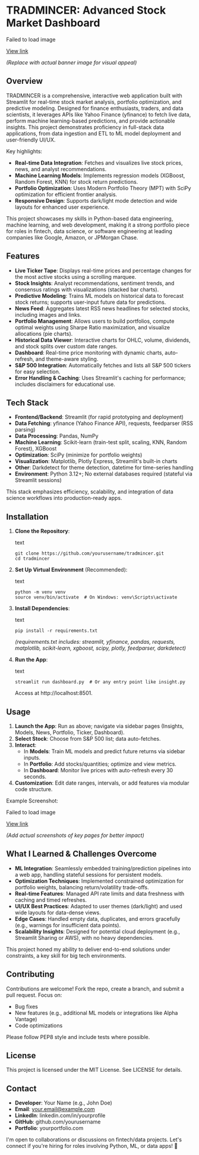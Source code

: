 TRADMINCER: Advanced Stock Market Dashboard
===========================================

Failed to load image

[View link](https://via.placeholder.com/1200x300?text=TRADMINCER+v1.02)

_(Replace with actual banner image for visual appeal)_

Overview
--------

TRADMINCER is a comprehensive, interactive web application built with Streamlit for real-time stock market analysis, portfolio optimization, and predictive modeling. Designed for finance enthusiasts, traders, and data scientists, it leverages APIs like Yahoo Finance (yfinance) to fetch live data, perform machine learning-based predictions, and provide actionable insights. This project demonstrates proficiency in full-stack data applications, from data ingestion and ETL to ML model deployment and user-friendly UI/UX.

Key highlights:

*   **Real-time Data Integration**: Fetches and visualizes live stock prices, news, and analyst recommendations.
*   **Machine Learning Models**: Implements regression models (XGBoost, Random Forest, KNN) for stock return predictions.
*   **Portfolio Optimization**: Uses Modern Portfolio Theory (MPT) with SciPy optimization for efficient frontier analysis.
*   **Responsive Design**: Supports dark/light mode detection and wide layouts for enhanced user experience.

This project showcases my skills in Python-based data engineering, machine learning, and web development, making it a strong portfolio piece for roles in fintech, data science, or software engineering at leading companies like Google, Amazon, or JPMorgan Chase.

Features
--------

*   **Live Ticker Tape**: Displays real-time prices and percentage changes for the most active stocks using a scrolling marquee.
*   **Stock Insights**: Analyst recommendations, sentiment trends, and consensus ratings with visualizations (stacked bar charts).
*   **Predictive Modeling**: Trains ML models on historical data to forecast stock returns; supports user-input future data for predictions.
*   **News Feed**: Aggregates latest RSS news headlines for selected stocks, including images and links.
*   **Portfolio Management**: Allows users to build portfolios, compute optimal weights using Sharpe Ratio maximization, and visualize allocations (pie charts).
*   **Historical Data Viewer**: Interactive charts for OHLC, volume, dividends, and stock splits over custom date ranges.
*   **Dashboard**: Real-time price monitoring with dynamic charts, auto-refresh, and theme-aware styling.
*   **S&P 500 Integration**: Automatically fetches and lists all S&P 500 tickers for easy selection.
*   **Error Handling & Caching**: Uses Streamlit's caching for performance; includes disclaimers for educational use.

Tech Stack
----------

*   **Frontend/Backend**: Streamlit (for rapid prototyping and deployment)
*   **Data Fetching**: yfinance (Yahoo Finance API), requests, feedparser (RSS parsing)
*   **Data Processing**: Pandas, NumPy
*   **Machine Learning**: Scikit-learn (train-test split, scaling, KNN, Random Forest), XGBoost
*   **Optimization**: SciPy (minimize for portfolio weights)
*   **Visualization**: Matplotlib, Plotly Express, Streamlit's built-in charts
*   **Other**: Darkdetect for theme detection, datetime for time-series handling
*   **Environment**: Python 3.12+; No external databases required (stateful via Streamlit sessions)

This stack emphasizes efficiency, scalability, and integration of data science workflows into production-ready apps.

Installation
------------

1.  **Clone the Repository**:
    
    text
    
        git clone https://github.com/yourusername/tradmincer.git
        cd tradmincer
    
2.  **Set Up Virtual Environment** (Recommended):
    
    text
    
        python -m venv venv
        source venv/bin/activate  # On Windows: venv\Scripts\activate
    
3.  **Install Dependencies**:
    
    text
    
        pip install -r requirements.txt
    
    _(requirements.txt includes: streamlit, yfinance, pandas, requests, matplotlib, scikit-learn, xgboost, scipy, plotly, feedparser, darkdetect)_
4.  **Run the App**:
    
    text
    
        streamlit run dashboard.py  # Or any entry point like insight.py
    
    Access at http://localhost:8501.

Usage
-----

1.  **Launch the App**: Run as above; navigate via sidebar pages (Insights, Models, News, Portfolio, Ticker, Dashboard).
2.  **Select Stock**: Choose from S&P 500 list; data auto-fetches.
3.  **Interact**:
    *   In **Models**: Train ML models and predict future returns via sidebar inputs.
    *   In **Portfolio**: Add stocks/quantities; optimize and view metrics.
    *   In **Dashboard**: Monitor live prices with auto-refresh every 30 seconds.
4.  **Customization**: Edit date ranges, intervals, or add features via modular code structure.

Example Screenshot:

Failed to load image

[View link](https://via.placeholder.com/800x400?text=Live+Dashboard+Screenshot)

_(Add actual screenshots of key pages for better impact)_

What I Learned & Challenges Overcome
------------------------------------

*   **ML Integration**: Seamlessly embedded training/prediction pipelines into a web app, handling stateful sessions for persistent models.
*   **Optimization Techniques**: Implemented constrained optimization for portfolio weights, balancing return/volatility trade-offs.
*   **Real-time Features**: Managed API rate limits and data freshness with caching and timed refreshes.
*   **UI/UX Best Practices**: Adapted to user themes (dark/light) and used wide layouts for data-dense views.
*   **Edge Cases**: Handled empty data, duplicates, and errors gracefully (e.g., warnings for insufficient data points).
*   **Scalability Insights**: Designed for potential cloud deployment (e.g., Streamlit Sharing or AWS), with no heavy dependencies.

This project honed my ability to deliver end-to-end solutions under constraints, a key skill for big tech environments.

Contributing
------------

Contributions are welcome! Fork the repo, create a branch, and submit a pull request. Focus on:

*   Bug fixes
*   New features (e.g., additional ML models or integrations like Alpha Vantage)
*   Code optimizations

Please follow PEP8 style and include tests where possible.

License
-------

This project is licensed under the MIT License. See LICENSE for details.

Contact
-------

*   **Developer**: Your Name (e.g., John Doe)
*   **Email**: [your.email@example.com](mailto:your.email@example.com)
*   **LinkedIn**: linkedin.com/in/yourprofile
*   **GitHub**: github.com/yourusername
*   **Portfolio**: yourportfolio.com

I'm open to collaborations or discussions on fintech/data projects. Let's connect if you're hiring for roles involving Python, ML, or data apps! 🚀
